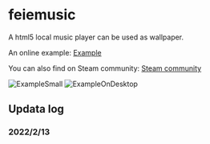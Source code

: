 # feiemusic

A html5 local music player can be used as wallpaper.

An online example: [Example](https://kenc.top/music)

You can also find on Steam community: [Steam community](https://steamcommunity.com/sharedfiles/filedetails/?id=2751141507)

![ExampleSmall](https://user-images.githubusercontent.com/89433346/154288308-1342e427-e796-4d9f-a7d2-b36abb151c30.png)
![ExampleOnDesktop](https://user-images.githubusercontent.com/89433346/154288272-ae600c1f-4ebd-41cc-8679-3ad17d9e67b1.png)

## Updata log
### 2022/2/13


